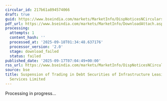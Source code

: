 ```yaml
---
circular_id: 217b61a894574066
draft: true
guid: https://www.bseindia.com/markets/MarketInfo/DispNoticesNCirculars.aspx?Noticeid={054CC705-8751-40EE-A1E0-6B1193ACA824}&noticeno=20250917-4&dt=09/17/2025&icount=4&totcount=57&flag=0
pdf_url: https://www.bseindia.com/markets/MarketInfo/DownloadAttach.aspx?id=20250917-4&attachedId=
processing:
  attempts: 1
  content_hash: ''
  processed_at: '2025-09-18T01:34:48.637176'
  processor_version: '2.0'
  stage: download_failed
  status: failed
published_date: '2025-09-17T07:04:49+00:00'
rss_url: https://www.bseindia.com/markets/MarketInfo/DispNoticesNCirculars.aspx?Noticeid={054CC705-8751-40EE-A1E0-6B1193ACA824}&noticeno=20250917-4&dt=09/17/2025&icount=4&totcount=57&flag=0
source: bse
title: Suspension of Trading in Debt Securities of Infrastructure Leasing & Financial
  Services Limited
---
```


Processing in progress...